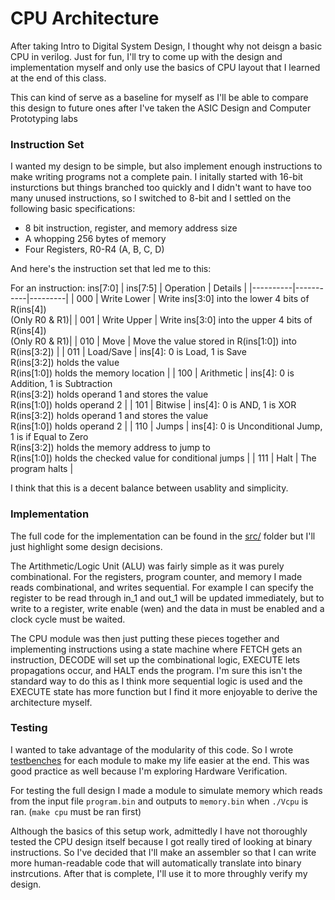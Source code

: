 # CPU Architecture

After taking Intro to Digital System Design, I thought why not deisgn a basic CPU in verilog. Just for fun, I'll try to come up with the design and implementation myself and only use the basics of CPU layout that I learned at the end of this class.

This can kind of serve as a baseline for myself as I'll be able to compare this design to future ones after I've taken the ASIC Design and Computer Prototyping labs

### Instruction Set

I wanted my design to be simple, but also implement enough instructions to make writing programs not a complete pain. I initally started with 16-bit insturctions but things branched too quickly and I didn't want to have too many unused instructions, so I switched to 8-bit and I settled on the following basic specifications:

* 8 bit instruction, register, and memory address size 
* A whopping 256 bytes of memory
* Four Registers, R0-R4 (A, B, C, D)

And here's the instruction set that led me to this:

For an instruction: ins[7:0]
| ins[7:5] | Operation | Details |
|----------|-----------|---------|
| 000 | Write Lower | Write ins[3:0] into the lower 4 bits of R(ins[4]) <br> (Only R0 & R1)|
| 001 | Write Upper | Write ins[3:0] into the upper 4 bits of R(ins[4]) <br>(Only R0 & R1)|
| 010 | Move | Move the value stored in R(ins[1:0]) into R(ins[3:2]) |
| 011 | Load/Save | ins[4]: 0 is Load, 1 is Save <br> R(ins[3:2]) holds the value <br> R(ins[1:0]) holds the memory location |
| 100 | Arithmetic | ins[4]: 0 is Addition, 1 is Subtraction <br> R(ins[3:2]) holds operand 1 and stores the value <br> R(ins[1:0]) holds operand 2 |
| 101 | Bitwise | ins[4]: 0 is AND, 1 is XOR <br> R(ins[3:2]) holds operand 1 and stores the value <br> R(ins[1:0]) holds operand 2 |
| 110 | Jumps | ins[4]: 0 is Unconditional Jump, 1 is if Equal to Zero <br> R(ins[3:2]) holds the memory address to jump to <br> R(ins[1:0]) holds the checked value for conditional jumps |
| 111 | Halt | The program halts |

I think that this is a decent balance between usablity and simplicity.


### Implementation

The full code for the implementation can be found in the [src/](https://github.com/a4rsh/8-bit-cpu/tree/main/src) folder but I'll just highlight some design decisions.

The Artithmetic/Logic Unit (ALU) was fairly simple as it was purely combinational. For the registers, program counter, and memory I made reads combinational, and writes sequential. For example I can specify the register to be read through in_1 and out_1 will be updated immediately, but to write to a register, write enable (wen) and the data in must be enabled and a clock cycle must be waited.

The CPU module was then just putting these pieces together and implementing instructions using a state machine where FETCH gets an instruction, DECODE will set up the combinational logic, EXECUTE lets propagations occur, and HALT ends the program. I'm sure this isn't the standard way to do this as I think more sequential logic is used and the EXECUTE state has more function but I find it more enjoyable to derive the architecture myself.


### Testing

I wanted to take advantage of the modularity of this code. So I wrote [testbenches](https://github.com/a4rsh/8-bit-cpu/tree/main/tb) for each module to make my life easier at the end. This was good practice as well because I'm exploring Hardware Verification.

For testing the full design I made a module to simulate memory which reads from the input file `program.bin` and outputs to `memory.bin` when `./Vcpu` is ran. (`make cpu` must be ran first)

Although the basics of this setup work, admittedly I have not thoroughly tested the CPU design itself because I got really tired of looking at binary instructions. So I've decided that I'll make an assembler so that I can write more human-readable code that will automatically translate into binary instrcutions. After that is complete, I'll use it to more throughly verify my design.
